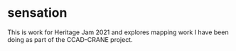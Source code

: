 # sensation
This is work for Heritage Jam 2021 and explores mapping work I have been doing as part of the CCAD-CRANE project.
